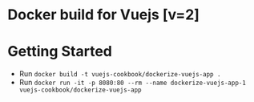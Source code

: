 # Docker build for Vuejs [v=2]

# Getting Started
- Run `docker build -t vuejs-cookbook/dockerize-vuejs-app .`
- Run `docker run -it -p 8080:80 --rm --name dockerize-vuejs-app-1 vuejs-cookbook/dockerize-vuejs-app`
